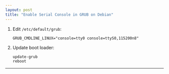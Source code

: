 ```yaml
---
layout: post
title: "Enable Serial Console in GRUB on Debian"
---
```


1. Edit `/etc/default/grub`:
   ```
   GRUB_CMDLINE_LINUX="console=tty0 console=ttyS0,115200n8"
   ```
2. Update boot loader:
   ```bash
   update-grub
   reboot
   ```

---

